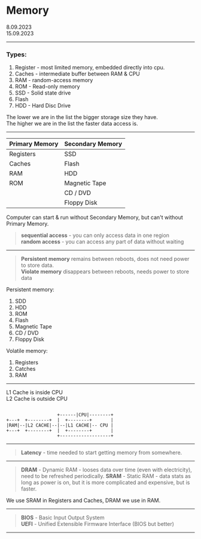 # Memory

8.09.2023\
15.09.2023

___

### Types:
1) Register - most limited memory, embedded directly into cpu.
2) Caches - intermediate buffer between RAM & CPU
3) RAM - random-access memory
4) ROM - Read-only memory
5) SSD - Solid state drive
6) Flash
7) HDD - Hard Disc Drive

The lower we are in the list the bigger storage size they have.\
The higher we are in the list the faster data access is.

___

Primary Memory | Secondary Memory
---|---
Registers | SSD
Caches | Flash
RAM | HDD
ROM | Magnetic Tape
&nbsp; | CD / DVD
&nbsp; | Floppy Disk

Computer can start & run without Secondary Memory, but can't without Primary Memory.

> **sequential access** - you can only access data in one region\
> **random access** - you can access any part of data without waiting
___

> **Persistent memory** remains between reboots, does not need power to store data.\
> **Violate memory** disappears between reboots, needs power to store data 

Persistent memory:
1) SDD 
2) HDD
3) ROM
4) Flash
5) Magnetic Tape
6) CD / DVD
7) Floppy Disk

Volatile memory:
1) Registers
2) Catches
3) RAM 
 
___

L1 Cache is inside CPU\
L2 Cache is outside CPU
```

                   +------|CPU|--------+
+---+  +--------+  |  +--------+       |
|RAM|--|L2 CACHE|--|--|L1 CACHE|-- CPU |
+---+  +--------+  |  +--------+       |
                   +-------------------+
```
___

> **Latency** - time needed to start getting memory from somewhere.
___

> **DRAM** - Dynamic RAM - looses data over time (even with electricity), need to be refreshed periodically.
> **SRAM** - Static RAM - data stats as long as power is on, but it is more complicated and expensive, but is faster.

We use SRAM in Registers and Caches, DRAM we use in RAM.
___

> **BIOS** - Basic Input Output System\
> **UEFI** - Unified Extensible Firmware Interface (BIOS but better)

___


